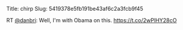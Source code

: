 Title: chirp
Slug: 5419378e5fb191be43af6c2a3fcb9f45

RT <a href="http://twitter.com/danbri">@danbri</a>: Well, I'm with Obama on this. <a href="https://t.co/2wPlHY28cO">https://t.co/2wPlHY28cO</a>
